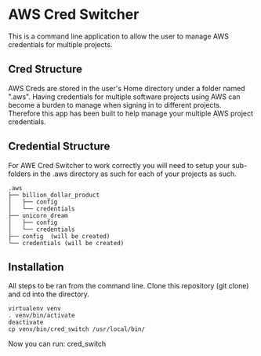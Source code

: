 # AWS Cred Switcher
This is a command line application to allow the user to manage AWS credentials for multiple projects.


## Cred Structure
AWS Creds are stored in the user's Home directory under a folder named ".aws".  Having credentials for multiple software projects using AWS can become a burden to manage when signing in to different projects.  Therefore this app has been built to help manage your multiple AWS project credentials.

## Credential Structure
For AWE Cred Switcher to work correctly you will need to setup your sub-folders in the .aws directory as such for each of your projects as such.
```
.aws
├── billion_dollar_product
│   ├── config
│   └── credentials
├── unicorn_dream
│   ├── config
│   └── credentials
├── config  (will be created)
└── credentials (will be created)
```

## Installation
All steps to be ran from the command line.
Clone this repository (git clone) and cd into the directory.
```
virtualenv venv
. venv/bin/activate
deactivate
cp venv/bin/cred_switch /usr/local/bin/
```

Now you can run:
cred_switch
